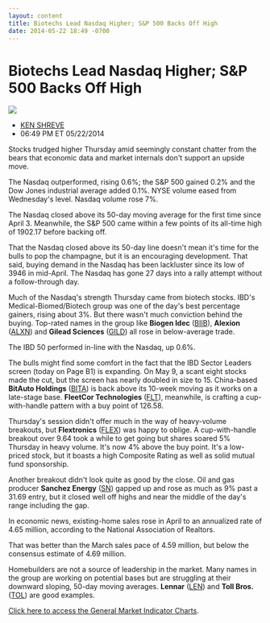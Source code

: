 ```yaml
---
layout: content
title: Biotechs Lead Nasdaq Higher; S&P 500 Backs Off High
date: 2014-05-22 18:49 -0700
---
```



Biotechs Lead Nasdaq Higher; S&P 500 Backs Off High
====================================================


![](https://www.investors.com/wp-content/uploads/ibd-migrated-images/MPv_140523_635363702328361263.png)

* [KEN SHREVE](https://www.investors.com/author/shrevek/ "Posts by KEN SHREVE")
* 06:49 PM ET 05/22/2014




Stocks trudged higher Thursday amid seemingly constant chatter from the bears that economic data and market internals don't support an upside move.

  

The Nasdaq outperformed, rising 0.6%; the S&P 500 gained 0.2% and the Dow Jones industrial average added 0.1%. NYSE volume eased from Wednesday's level. Nasdaq volume rose 7%.

  

The Nasdaq closed above its 50-day moving average for the first time since April 3. Meanwhile, the S&P 500 came within a few points of its all-time high of 1902.17 before backing off.

  

That the Nasdaq closed above its 50-day line doesn't mean it's time for the bulls to pop the champagne, but it is an encouraging development. That said, buying demand in the Nasdaq has been lackluster since its low of 3946 in mid-April. The Nasdaq has gone 27 days into a rally attempt without a follow-through day.

  

Much of the Nasdaq's strength Thursday came from biotech stocks. IBD's Medical-Biomed/Biotech group was one of the day's best percentage gainers, rising about 3%. But there wasn't much conviction behind the buying. Top-rated names in the group like **Biogen Idec** ([BIIB](https://research.investors.com/quote.aspx?symbol=BIIB)), **Alexion** ([ALXN](https://research.investors.com/quote.aspx?symbol=ALXN)) and **Gilead Sciences** ([GILD](https://research.investors.com/quote.aspx?symbol=GILD)) all rose in below-average trade.

  

The IBD 50 performed in-line with the Nasdaq, up 0.6%.

  

The bulls might find some comfort in the fact that the IBD Sector Leaders screen (today on Page B1) is expanding. On May 9, a scant eight stocks made the cut, but the screen has nearly doubled in size to 15. China-based **BitAuto Holdings** ([BITA](https://research.investors.com/quote.aspx?symbol=BITA)) is back above its 10-week moving as it works on a late-stage base. **FleetCor Technologies** ([FLT](https://research.investors.com/quote.aspx?symbol=FLT)), meanwhile, is crafting a cup-with-handle pattern with a buy point of 126.58.

  

Thursday's session didn't offer much in the way of heavy-volume breakouts, but **Flextronics** ([FLEX](https://research.investors.com/quote.aspx?symbol=FLEX)) was happy to oblige. A cup-with-handle breakout over 9.64 took a while to get going but shares soared 5% Thursday in heavy volume. It's now 4% above the buy point. It's a low-priced stock, but it boasts a high Composite Rating as well as solid mutual fund sponsorship.

  

Another breakout didn't look quite as good by the close. Oil and gas producer **Sanchez Energy** ([SN](https://research.investors.com/quote.aspx?symbol=SN)) gapped up and rose as much as 9% past a 31.69 entry, but it closed well off highs and near the middle of the day's range including the gap.

  

In economic news, existing-home sales rose in April to an annualized rate of 4.65 million, according to the National Association of Realtors.

  

That was better than the March sales pace of 4.59 million, but below the consensus estimate of 4.69 million.

  

Homebuilders are not a source of leadership in the market. Many names in the group are working on potential bases but are struggling at their downward sloping, 50-day moving averages. **Lennar** ([LEN](https://research.investors.com/quote.aspx?symbol=LEN)) and **Toll Bros.** ([TOL](https://research.investors.com/quote.aspx?symbol=TOL)) are good examples.

  

[Click here to access the General Market Indicator Charts](https://www.investors.com/pdf/GMI_052314.pdf).




